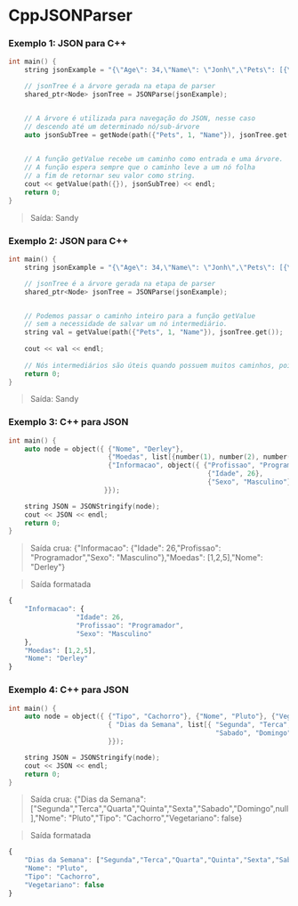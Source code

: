 # CppJSONParser


### Exemplo 1: JSON para C++

```cpp
int main() {
    string jsonExample = "{\"Age\": 34,\"Name\": \"Jonh\",\"Pets\": [{\"Age\": 3.4,\"Name\": \"MooMoo\",\"Type\": \"Cat\"},{\"Age\": 7,\"Name\": \"Sandy\",\"Type\": \"Squirrel\"},[\"1\",{\"Idade\": 15,\"Nome\": \"Ratinho Azulado\"},\"3\",\"4\"]],\"StateOfOrigin\": \"England\"}";

    // jsonTree é a árvore gerada na etapa de parser
    shared_ptr<Node> jsonTree = JSONParse(jsonExample);


    // A árvore é utilizada para navegação do JSON, nesse caso
    // descendo até um determinado nó/sub-árvore
    auto jsonSubTree = getNode(path({"Pets", 1, "Name"}), jsonTree.get());

    
    // A função getValue recebe um caminho como entrada e uma árvore.
    // A função espera sempre que o caminho leve a um nó folha
    // a fim de retornar seu valor como string.
    cout << getValue(path({}), jsonSubTree) << endl;
    return 0;
}
```

> Saída: Sandy

### Exemplo 2: JSON para C++

```cpp
int main() {
    string jsonExample = "{\"Age\": 34,\"Name\": \"Jonh\",\"Pets\": [{\"Age\": 3.4,\"Name\": \"MooMoo\",\"Type\": \"Cat\"},{\"Age\": 7,\"Name\": \"Sandy\",\"Type\": \"Squirrel\"},[\"1\",{\"Idade\": 15,\"Nome\": \"Ratinho Azulado\"},\"3\",\"4\"]],\"StateOfOrigin\": \"England\"}";

    // jsonTree é a árvore gerada na etapa de parser
    shared_ptr<Node> jsonTree = JSONParse(jsonExample);


    // Podemos passar o caminho inteiro para a função getValue
    // sem a necessidade de salvar um nó intermediário.
    string val = getValue(path({"Pets", 1, "Name"}), jsonTree.get());
    
    cout << val << endl;
  
    // Nós intermediários são úteis quando possuem muitos caminhos, pois poderam levar a diferentes folhas posteriormente
    return 0;
}
```

> Saída: Sandy

### Exemplo 3: C++ para JSON

```cpp
int main() {
    auto node = object({ {"Nome", "Derley"}, 
                         {"Moedas", list[{number(1), number(2), number(5)}]}, 
                         {"Informacao", object({ {"Profissao", "Programador"}, 
                                                  {"Idade", 26}, 
                                                  {"Sexo", "Masculino"} })
                        }});

    string JSON = JSONStringify(node);
    cout << JSON << endl;
    return 0;
}
```
> Saída crua: {"Informacao": {"Idade": 26,"Profissao": "Programador","Sexo": "Masculino"},"Moedas": [1,2,5],"Nome": "Derley"}

> Saída formatada

```js
{  
    "Informacao": {  
                 "Idade": 26,
                 "Profissao": "Programador",
                 "Sexo": "Masculino"
    },
    "Moedas": [1,2,5],
    "Nome": "Derley"
}
```

### Exemplo 4: C++ para JSON 

```cpp
int main() {
    auto node = object({ {"Tipo", "Cachorro"}, {"Nome", "Pluto"}, {"Vegetariano", literal(false)},
                         { "Dias da Semana", list[{ "Segunda", "Terca", "Quarta", "Quinta", "Sexta", 
                                                    "Sabado", "Domingo", null }] 
                         }});

    string JSON = JSONStringify(node);
    cout << JSON << endl;
    return 0;
}
```

> Saída crua: {"Dias da Semana": ["Segunda","Terca","Quarta","Quinta","Sexta","Sabado","Domingo",null],"Nome": "Pluto","Tipo": "Cachorro","Vegetariano": false}

> Saída formatada
```js
{
    "Dias da Semana": ["Segunda","Terca","Quarta","Quinta","Sexta","Sabado","Domingo",null],
    "Nome": "Pluto",
    "Tipo": "Cachorro",
    "Vegetariano": false
}
```

